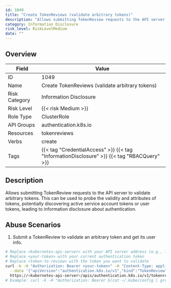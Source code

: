 ```yaml
---
id: 1049
title: "Create TokenReviews (validate arbitrary tokens)"
description: "Allows submitting TokenReview requests to the API server to validate arbitrary tokens. This can be used to probe the validity and attributes of tokens, potentially discovering active service account tokens or user tokens, leading to information disclosure about authentication."
category: Information Disclosure
risk_level: RiskLevelMedium
date: ""
---
```


## Overview

| Field         | Value                                                                                      |
| ------------- | ------------------------------------------------------------------------------------------ |
| ID            | 1049                                                                                       |
| Name          | Create TokenReviews (validate arbitrary tokens)                                            |
| Risk Category | Information Disclosure                                                                     |
| Risk Level    | {{< risk Medium >}}                                                                        |
| Role Type     | ClusterRole                                                                                |
| API Groups    | authentication.k8s.io                                                                      |
| Resources     | tokenreviews                                                                               |
| Verbs         | create                                                                                     |
| Tags          | {{< tag "CredentialAccess" >}} {{< tag "InformationDisclosure" >}} {{< tag "RBACQuery" >}} |

## Description

Allows submitting TokenReview requests to the API server to validate arbitrary tokens. This can be used to probe the validity and attributes of tokens, potentially discovering active service account tokens or user tokens, leading to information disclosure about authentication.

## Abuse Scenarios

1. Submit a TokenReview to validate an arbitrary token and get its user info.

```bash {copy=true}
# Replace <kubernetes-api-server> with your API server address (e.g., from 'kubectl cluster-info')
# Replace <your-token> with your current authentication token
# Replace <token-to-review> with the token you want to validate
curl -k -H "Authorization: Bearer <your-token>" -H "Content-Type: application/json" -X POST \
  --data '{"apiVersion":"authentication.k8s.io/v1","kind":"TokenReview","spec":{"token":"<token-to-review>"}}' \
  https://<kubernetes-api-server>/apis/authentication.k8s.io/v1/tokenreviews
# Example: curl -k -H "Authorization: Bearer $(cat ~/.kube/config | grep token: | awk '{print $2}')" -H "Content-Type: application/json" -X POST --data '{"apiVersion":"authentication.k8s.io/v1","kind":"TokenReview","spec":{"token":"eyJhbGciOiJSUzI..."}}' https://127.0.0.1:6443/apis/authentication.k8s.io/v1/tokenreviews

```
